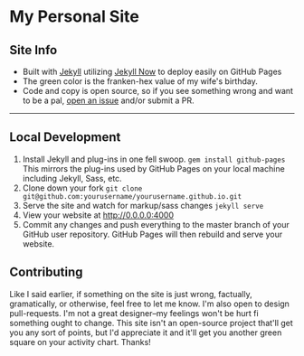 # My Personal Site

## Site Info
* Built with [Jekyll](http://jekyllrb.com/) utilizing [Jekyll Now](https://github.com/barryclark/jekyll-now) to deploy easily on GitHub Pages
* The green color is the franken-hex value of my wife's birthday. 
* Code and copy is open source, so if you see something wrong and want to be a pal, [open an issue](https://github.com/tylersloan/tylersloan.github.io/issues/new) and/or submit a PR.

***

## Local Development

1. Install Jekyll and plug-ins in one fell swoop. `gem install github-pages` This mirrors the plug-ins used by GitHub Pages on your local machine including Jekyll, Sass, etc.
2. Clone down your fork `git clone git@github.com:yourusername/yourusername.github.io.git`
3. Serve the site and watch for markup/sass changes `jekyll serve`
4. View your website at http://0.0.0.0:4000
5. Commit any changes and push everything to the master branch of your GitHub user repository. GitHub Pages will then rebuild and serve your website.

## Contributing

Like I said earlier, if something on the site is just wrong, factually, gramatically, or otherwise, feel free to let me know. I'm also open to design pull-requests. I'm not a great designer–my feelings won't be hurt fi something ought to change. This site isn't an open-source project that'll get you any sort of points, but I'd appreciate it and it'll get you another green square on your activity chart. Thanks!